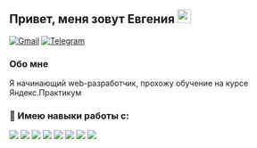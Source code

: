 ## Привет, меня зовут Евгения <img src="https://media.giphy.com/media/hvRJCLFzcasrR4ia7z/giphy.gif" width="25px">
<a href="mailto:evgeniiaanikeeva@gmail.com">![Gmail](https://img.shields.io/badge/Gmail-evgeniiaanikeeva@gmail.com-informational?style=flat&logo=gmail&logoColor=white&labelColor=D14836)</a> <a href="https://t.me/Evgeniia_Anikeeva">![Telegram](https://img.shields.io/badge/Telegram-blog-informational?style=flat&logo=telegram&logoColor=white)</a>


### Обо мне
Я начинающий web-разработчик, прохожу обучение на курсе Яндекс.Практикум

### 🔧 Имею навыки работы с:
![](https://img.shields.io/badge/JavaScript-informational?style=flat&logo=javascript&logoColor=%23F7DF1E&color=grey)
![](https://img.shields.io/badge/-React-informational?style=flat&logo=react&logoColor=61DBFB&color=grey)
![](https://img.shields.io/badge/-CSS3-informational?style=flat&logo=css3&logoColor=white&color=2965f1)
![](https://img.shields.io/badge/-HTML5-informational?style=flat&logo=html5&logoColor=white&color=e34c26)
![](https://img.shields.io/badge/node.js-informational?style=flat&logo=node.js&logoColor=white)
![](https://img.shields.io/badge/mongodb-informational?style=flat&logo=mongodb&logoColor=47A248)
![](https://img.shields.io/badge/figma-informational?style=flat&logo=figma&logoColor=F24E1E)
![](https://img.shields.io/badge/git-informational?style=flat&logo=git&logoColor=white)

